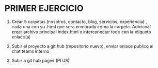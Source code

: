 # PRIMER EJERCICIO
 
1. Crear 5 carpetas (nosotros, contacto, blog, servicios, experiencia) , cada una con su .html que sera nombrado como la carpeta. Adicional crear archivo principal index.html e interconectar todo con la etiqueta enlace(a)
 
2. Subir el proyecto a git hub (repositorio nuevo), enviar enlace publico al chat teams interno
 
3. Subir a git hub pages (PLUS)